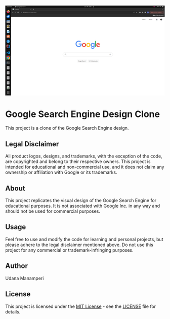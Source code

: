 
![Website Screenshot](img/GoogleClone.png)
# Google Search Engine Design Clone

This project is a clone of the Google Search Engine design.

## Legal Disclaimer

All product logos, designs, and trademarks, with the exception of the code, are copyrighted and belong to their respective owners. This project is intended for educational and non-commercial use, and it does not claim any ownership or affiliation with Google or its trademarks.

## About

This project replicates the visual design of the Google Search Engine for educational purposes. It is not associated with Google Inc. in any way and should not be used for commercial purposes.

## Usage

Feel free to use and modify the code for learning and personal projects, but please adhere to the legal disclaimer mentioned above. Do not use this project for any commercial or trademark-infringing purposes.

## Author

Udana Manamperi

## License

This project is licensed under the [MIT License](License.txt) - see the [LICENSE](License.txt) file for details.
